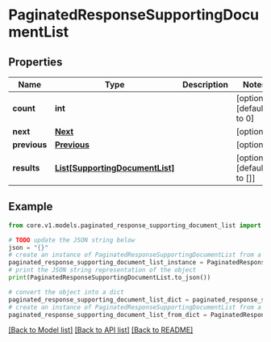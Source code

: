 # PaginatedResponseSupportingDocumentList


## Properties

Name | Type | Description | Notes
------------ | ------------- | ------------- | -------------
**count** | **int** |  | [optional] [default to 0]
**next** | [**Next**](Next.md) |  | [optional] 
**previous** | [**Previous**](Previous.md) |  | [optional] 
**results** | [**List[SupportingDocumentList]**](SupportingDocumentList.md) |  | [optional] [default to []]

## Example

```python
from core.v1.models.paginated_response_supporting_document_list import PaginatedResponseSupportingDocumentList

# TODO update the JSON string below
json = "{}"
# create an instance of PaginatedResponseSupportingDocumentList from a JSON string
paginated_response_supporting_document_list_instance = PaginatedResponseSupportingDocumentList.from_json(json)
# print the JSON string representation of the object
print(PaginatedResponseSupportingDocumentList.to_json())

# convert the object into a dict
paginated_response_supporting_document_list_dict = paginated_response_supporting_document_list_instance.to_dict()
# create an instance of PaginatedResponseSupportingDocumentList from a dict
paginated_response_supporting_document_list_from_dict = PaginatedResponseSupportingDocumentList.from_dict(paginated_response_supporting_document_list_dict)
```
[[Back to Model list]](../README.md#documentation-for-models) [[Back to API list]](../README.md#documentation-for-api-endpoints) [[Back to README]](../README.md)



